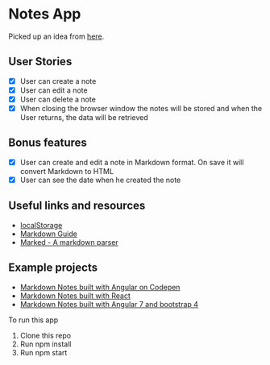 # Notes App

Picked up an idea from [here](https://github.com/florinpop17/app-ideas).

## User Stories

-   [x] User can create a note
-   [x] User can edit a note
-   [x] User can delete a note
-   [x] When closing the browser window the notes will be stored and when the User returns, the data will be retrieved

## Bonus features

-   [x] User can create and edit a note in Markdown format. On save it will convert Markdown to HTML
-   [x] User can see the date when he created the note

## Useful links and resources

-   [localStorage](https://developer.mozilla.org/en-US/docs/Web/API/Window/localStorage)
-   [Markdown Guide](https://www.markdownguide.org/basic-syntax/)
-   [Marked - A markdown parser](https://github.com/markedjs/marked)

## Example projects

-   [Markdown Notes built with Angular on Codepen](https://codepen.io/nickmoreton/full/gbyygq)
-   [Markdown Notes built with React](https://github.com/email2vimalraj/notes-app)
-   [Markdown Notes built with Angular 7 and bootstrap 4](https://github.com/omdnaik/angular-ui)

To run this app
1. Clone this repo
2. Run npm install
3. Run npm start
